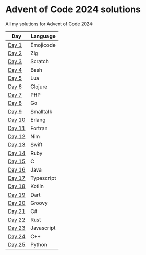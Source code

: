 # Advent of Code 2024 solutions

All my solutions for Advent of Code 2024:

| Day                       | Language      |
| ------------------------- | ------------- |
| [Day 1](1/README.md)      | Emojicode     |
| [Day 2](2/README.md)      | Zig     |
| [Day 3](3/README.md)      | Scratch     |
| [Day 4](4/README.md)      | Bash     |
| [Day 5](5/README.md)      | Lua     |
| [Day 6](6/README.md)      | Clojure     |
| [Day 7](7/README.md)      | PHP     |
| [Day 8](8/README.md)      | Go     |
| [Day 9](9/README.md)      | Smalltalk     |
| [Day 10](10/README.md)      | Erlang     |
| [Day 11](11/README.md)      | Fortran     |
| [Day 12](12/README.md)      | Nim     |
| [Day 13](13/README.md)      | Swift     |
| [Day 14](14/README.md)      | Ruby     |
| [Day 15](15/README.md)      | C     |
| [Day 16](16/README.md)      | Java     |
| [Day 17](17/README.md)      | Typescript     |
| [Day 18](18/README.md)      | Kotlin     |
| [Day 19](19/README.md)      | Dart     |
| [Day 20](20/README.md)      | Groovy     |
| [Day 21](21/README.md)      | C#     |
| [Day 22](22/README.md)      | Rust     |
| [Day 23](23/README.md)      | Javascript     |
| [Day 24](24/README.md)      | C++     |
| [Day 25](25/README.md)      | Python     |